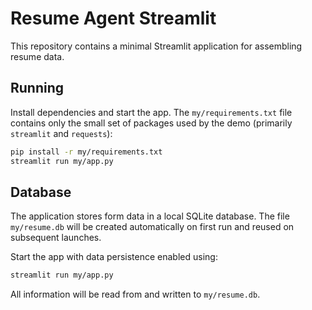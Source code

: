 # Resume Agent Streamlit

This repository contains a minimal Streamlit application for assembling resume data.

## Running

Install dependencies and start the app. The `my/requirements.txt` file
contains only the small set of packages used by the demo (primarily
`streamlit` and `requests`):

```bash
pip install -r my/requirements.txt
streamlit run my/app.py
```

## Database

The application stores form data in a local SQLite database. The file
`my/resume.db` will be created automatically on first run and reused on
subsequent launches.

Start the app with data persistence enabled using:

```bash
streamlit run my/app.py
```

All information will be read from and written to `my/resume.db`.
